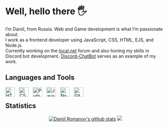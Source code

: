 <h1>Well, hello there 🖐️</h1>
I’m Daniil, from Russia. Web and Game development is what I’m passionate about.<br>
I work as a frontend developer using JavaScript, CSS, HTML, EJS, and Node.js.<br>
Currently working on the <a href="https://github.com/Ural-Letov/local.net/">local.net</a> forum and also honing my skills in Discord bot development. <a href="https://github.com/Ural-Letov/Discord-ChatBot/">Discord-ChatBot</a> serves as an example of my work.

<!--
<h2>About Me</h2>

```js
const Sudhan = {
  FavouriteLanguage: "JavaScript/TypeScript",
  OpenedIssues: 81,
  OpenedPullRequests: 88,
  TotalCommits: 17592,
  Stars: 2012,
  Repositories: {
    Created: 241,
    Contributed: 18
  },
};
```
-->

<h2>Languages and Tools</h2>
<img align="left" alt="HTML" width="30px" style="padding-right:10px;" src="https://cdn.jsdelivr.net/gh/devicons/devicon/icons/html5/html5-plain.svg" />
<img align="left" alt="CSS" width="30px" style="padding-right:10px;" src="https://cdn.jsdelivr.net/gh/devicons/devicon/icons/css3/css3-plain.svg" />
<img align="left" alt="Python" width="30px" style="padding-right:10px;" src="https://cdn.jsdelivr.net/gh/devicons/devicon/icons/python/python-plain.svg" />
<img align="left" alt="JavaScript" width="30px" style="padding-right:10px;" src="https://cdn.jsdelivr.net/gh/devicons/devicon/icons/javascript/javascript-plain.svg" />
<img align="left" alt="NodeJS" width="30px" style="padding-right:10px;" src="https://cdn.jsdelivr.net/gh/devicons/devicon/icons/nodejs/nodejs-original.svg" />
<img align="left" alt="Git" width="30px" style="padding-right:10px;" src="https://cdn.jsdelivr.net/gh/devicons/devicon/icons/git/git-original.svg" />

<br />

<h2>Statistics</h2>
<p align="center">
  <a href="https://github.com/anuraghazra/github-readme-stats"><img src="https://github-readme-stats.vercel.app/api?username=Ural-Letov&show_icons=true&include_all_commits=true&theme=tokyonight&hide_border=true" alt="Daniil Romanov's github stats" /></a> 
  <a href="https://github.com/anuraghazra/github-readme-stats"><img src="https://github-readme-streak-stats.herokuapp.com/?user=Ural-Letov&theme=tokyonight&hide_border=true" /></a>
  
  <!--<img src="https://github-readme-stats.vercel.app/api/top-langs/?username=Ural-Letov&langs_count=8&layout=compact&theme=tokyonight">-->
</p>
<!-- <i>Every time I get up from the table, I’m reminded that it’s time to clear it.</i> -->
